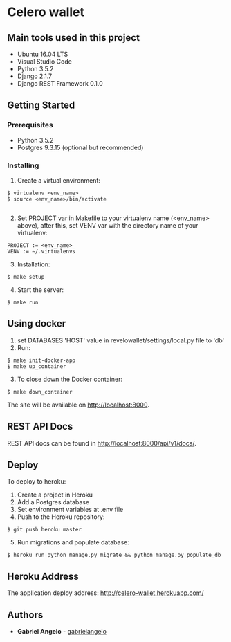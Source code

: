# Celero wallet

## Main tools used in this project

* Ubuntu 16.04 LTS
* Visual Studio Code
* Python 3.5.2
* Django 2.1.7
* Django REST Framework 0.1.0


## Getting Started

### Prerequisites

* Python 3.5.2
* Postgres 9.3.15 (optional but recommended)


### Installing

1. Create a virtual environment:

```
$ virtualenv <env_name>
$ source <env_name>/bin/activate


```
2. Set PROJECT var in Makefile to your virtualenv name (<env_name> above), after this, set VENV var with the directory name of your virtualenv:
```
PROJECT := <env_name>
VENV := ~/.virtualenvs 
```
3. Installation:

```
$ make setup
```

4. Start the server:

```
$ make run
```

## Using docker
1. set DATABASES 'HOST' value in revelowallet/settings/local.py file to 'db' 
2. Run:
```
$ make init-docker-app
$ make up_container
```
3. To close down the Docker container:
```
$ make down_container
```
The site will be available on <http://localhost:8000>.


## REST API Docs

REST API docs can be found in <http://localhost:8000/api/v1/docs/>.


## Deploy

To deploy to heroku:

1. Create a project in Heroku
2. Add a Postgres database
3. Set environment variables at .env file
4. Push to the Heroku repository:

```
$ git push heroku master
```

5. Run migrations and populate database:

```
$ heroku run python manage.py migrate && python manage.py populate_db
```
## Heroku Address 
The application deploy address: http://celero-wallet.herokuapp.com/
## Authors

* **Gabriel Angelo** - [gabrielangelo](https://github.com/gabrielangelo/)

